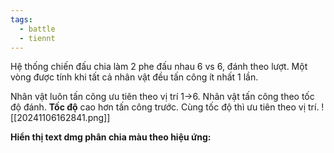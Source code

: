 ```yaml
---
tags:
  - battle
  - tiennt
---
```


Hệ thống chiến đấu chia làm 2 phe đấu nhau 6 vs 6, đánh theo lượt. 
Một vòng được tính khi tất cả nhân vật đều tấn công ít nhất 1 lần.

Nhân vật luôn tấn công ưu tiên theo vị trí 1->6.
Nhân vật tấn công theo tốc độ đánh. **Tốc độ** cao hơn tấn công trước.
Cùng tốc độ thì ưu tiên theo vị trí.
![[20241106162841.png]]

**Hiển thị text dmg phân chia màu theo hiệu ứng:**
